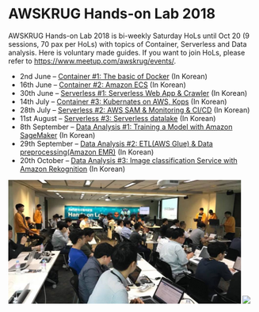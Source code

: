 # AWSKRUG Hands-on Lab 2018

AWSKRUG Hands-on Lab 2018 is bi-weekly Saturday HoLs until Oct 20 (9 sessions, 70 pax per HoLs) with topics of Container, Serverless and Data analysis. Here is voluntary made guides. If you want to join HoLs, please refer to <https://www.meetup.com/awskrug/events/>.

* 2nd June – [Container #1: The basic of Docker](Container/1_Docker)  (In Korean)
* 16th June – [Container #2: Amazon ECS](Container/2_ECS)  (In Korean)
* 30th June – [Serverless #1: Serverless Web App & Crawler](Serverless/1_WebApp-Crawler)  (In Korean)
* 14th July – [Container #3: Kubernates on AWS, Kops](Container/3_Kubernetes)  (In Korean)
* 28th July – [Serverless #2: AWS SAM & Monitoring & CI/CD](https://github.com/ChanghoonHyun/SAM-hands-on)  (In Korean)
* 11st August – [Serverless #3: Serverless datalake](Serverless/3_serverless_datalake)  (In Korean)
* 8th September – [Data Analysis #1: Training a Model with Amazon SageMaker](DataAnalysis/2_ModelTraining)  (In Korean)
* 29th September – [Data Analysis #2: ETL(AWS Glue) & Data preprocessing(Amazon EMR)](http://bit.ly/awskrug핸즈온2018-DA2)  (In Korean)
* 20th October – [Data Analysis #3: Image classification Service with Amazon Rekognition](DataAnalysis/3_Rekognition)  (In Korean)

<img src="https://github.com/awskrug/handson-labs-2018/blob/master/awskrug-hols-2018.jpg" height="250"> <img src="https://secure.meetupstatic.com/photos/event/5/6/4/6/600_476002086.jpeg" height="250">
